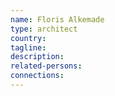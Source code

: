 ```yaml
---
name: Floris Alkemade
type: architect
country:
tagline:
description:
related-persons:
connections:
---
```

